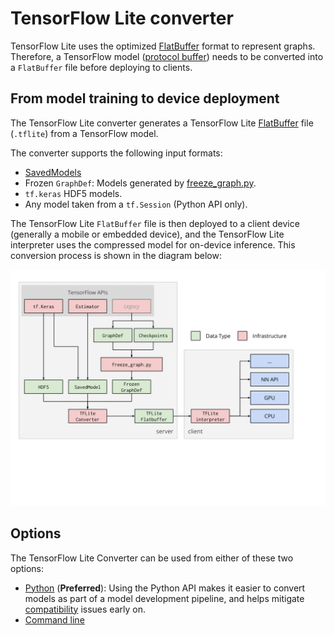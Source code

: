 # TensorFlow Lite converter

TensorFlow Lite uses the optimized
[FlatBuffer](https://google.github.io/flatbuffers/) format to represent graphs.
Therefore, a TensorFlow model
([protocol buffer](https://developers.google.com/protocol-buffers/)) needs to be
converted into a `FlatBuffer` file before deploying to clients.

## From model training to device deployment

The TensorFlow Lite converter generates a TensorFlow Lite
[FlatBuffer](https://google.github.io/flatbuffers/) file (`.tflite`) from a
TensorFlow model.

The converter supports the following input formats:

*   [SavedModels](https://www.tensorflow.org/guide/saved_model#using_savedmodel_with_estimators)
*   Frozen `GraphDef`: Models generated by
    [freeze_graph.py](https://github.com/tensorflow/tensorflow/blob/master/tensorflow/python/tools/freeze_graph.py).
*   `tf.keras` HDF5 models.
*   Any model taken from a `tf.Session` (Python API only).

The TensorFlow Lite `FlatBuffer` file is then deployed to a client device
(generally a mobile or embedded device), and the TensorFlow Lite interpreter
uses the compressed model for on-device inference. This conversion process is
shown in the diagram below:

![TFLite converter workflow](../images/convert/workflow.svg)

## Options

The TensorFlow Lite Converter can be used from either of these two options:

*   [Python](python_api.md) (**Preferred**): Using the Python API makes it
    easier to convert models as part of a model development pipeline, and helps
    mitigate [compatibility](../tf_ops_compatibility.md) issues early on.
*   [Command line](cmdline_examples.md)
